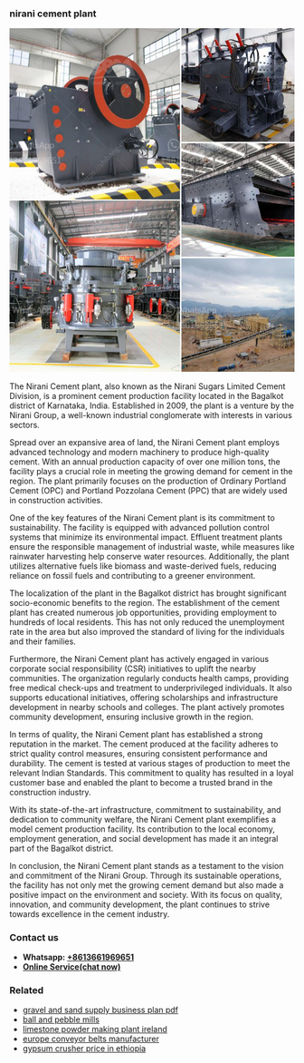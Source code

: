 <h3>nirani cement plant</h3><img src='1702950270.jpg' alt=''><p>The Nirani Cement plant, also known as the Nirani Sugars Limited Cement Division, is a prominent cement production facility located in the Bagalkot district of Karnataka, India. Established in 2009, the plant is a venture by the Nirani Group, a well-known industrial conglomerate with interests in various sectors.</p><p>Spread over an expansive area of land, the Nirani Cement plant employs advanced technology and modern machinery to produce high-quality cement. With an annual production capacity of over one million tons, the facility plays a crucial role in meeting the growing demand for cement in the region. The plant primarily focuses on the production of Ordinary Portland Cement (OPC) and Portland Pozzolana Cement (PPC) that are widely used in construction activities.</p><p>One of the key features of the Nirani Cement plant is its commitment to sustainability. The facility is equipped with advanced pollution control systems that minimize its environmental impact. Effluent treatment plants ensure the responsible management of industrial waste, while measures like rainwater harvesting help conserve water resources. Additionally, the plant utilizes alternative fuels like biomass and waste-derived fuels, reducing reliance on fossil fuels and contributing to a greener environment.</p><p>The localization of the plant in the Bagalkot district has brought significant socio-economic benefits to the region. The establishment of the cement plant has created numerous job opportunities, providing employment to hundreds of local residents. This has not only reduced the unemployment rate in the area but also improved the standard of living for the individuals and their families.</p><p>Furthermore, the Nirani Cement plant has actively engaged in various corporate social responsibility (CSR) initiatives to uplift the nearby communities. The organization regularly conducts health camps, providing free medical check-ups and treatment to underprivileged individuals. It also supports educational initiatives, offering scholarships and infrastructure development in nearby schools and colleges. The plant actively promotes community development, ensuring inclusive growth in the region.</p><p>In terms of quality, the Nirani Cement plant has established a strong reputation in the market. The cement produced at the facility adheres to strict quality control measures, ensuring consistent performance and durability. The cement is tested at various stages of production to meet the relevant Indian Standards. This commitment to quality has resulted in a loyal customer base and enabled the plant to become a trusted brand in the construction industry.</p><p>With its state-of-the-art infrastructure, commitment to sustainability, and dedication to community welfare, the Nirani Cement plant exemplifies a model cement production facility. Its contribution to the local economy, employment generation, and social development has made it an integral part of the Bagalkot district.</p><p>In conclusion, the Nirani Cement plant stands as a testament to the vision and commitment of the Nirani Group. Through its sustainable operations, the facility has not only met the growing cement demand but also made a positive impact on the environment and society. With its focus on quality, innovation, and community development, the plant continues to strive towards excellence in the cement industry.</p><h3>Contact us</h3><ul><li><strong>Whatsapp:&nbsp;<a href="https://wa.me/8613661969651">+8613661969651</a></strong></li><li><a href="https://swt.shibang-china.com/?git&amp;zhl&amp;nirani cement plant"><strong>Online Service(chat now)</strong></a></li></ul><h3>Related</h3><ul><li><a href='gravel and sand supply business plan pdf.md'>gravel and sand supply business plan pdf</a></li><li><a href='ball and pebble mills.md'>ball and pebble mills</a></li><li><a href='limestone powder making plant ireland.md'>limestone powder making plant ireland</a></li><li><a href='europe conveyor belts manufacturer.md'>europe conveyor belts manufacturer</a></li><li><a href='gypsum crusher price in ethiopia.md'>gypsum crusher price in ethiopia</a></li></ul>
